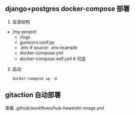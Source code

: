 ## django+postgres docker-compose 部署

1. 目录结构

- /my-project
    - /logs
    - gunicorn.conf.py
    - .env # source: .env.example
    - docker-compose.yml
    - docker-compose.self.yml # 可选


2. 启动

    ```shell
    docker-compose up -d
    ```

## gitaction 自动部署
查看 .github/workflows/hub-heweishi-image.yml
